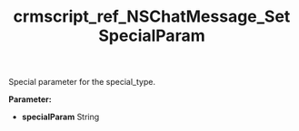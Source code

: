﻿---
title: crmscript_ref_NSChatMessage_SetSpecialParam
description: NSChatMessage.SetSpecialParam(String specialParam)
intellisense: NSChatMessage.SetSpecialParam
keywords: NSChatMessage, GetSpecialParam
so.topic: reference
---

Special parameter for the special_type.

**Parameter:** 
 - **specialParam** String

